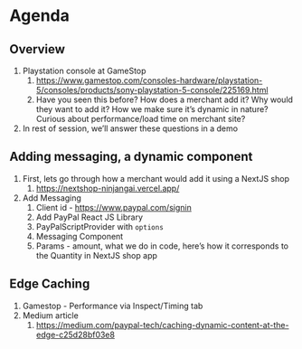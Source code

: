 # Agenda

## Overview

1. Playstation console at GameStop
   1. https://www.gamestop.com/consoles-hardware/playstation-5/consoles/products/sony-playstation-5-console/225169.html
   2. Have you seen this before? How does a merchant add it? Why would they want to add it? How we make sure it’s dynamic in nature? Curious about performance/load time on merchant site?
2. In rest of session, we’ll answer these questions in a demo

## Adding messaging, a dynamic component

1. First, lets go through how a merchant would add it using a NextJS shop
   1. https://nextshop-ninjangai.vercel.app/
2. Add Messaging
   1. Client id - https://www.paypal.com/signin
   2. Add PayPal React JS Library
   3. PayPalScriptProvider with `options`
   4. Messaging Component
   5. Params - amount, what we do in code, here’s how it corresponds to the Quantity in NextJS shop app

## Edge Caching

1. Gamestop - Performance via Inspect/Timing tab
2. Medium article
   1. https://medium.com/paypal-tech/caching-dynamic-content-at-the-edge-c25d28bf03e8
